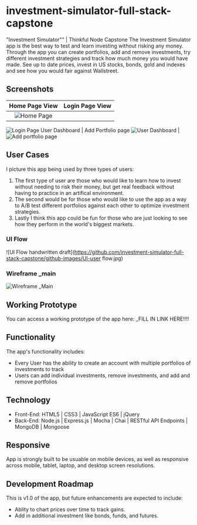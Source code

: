 # investment-simulator-full-stack-capstone
"Investment Simulator"" | Thinkful Node Capstone
The Investment Simulator app is the best way to test and learn investing without risking any money. Through the app you can create portfolios, add and remove investments, try different investment strategies and track how much money you would have made. See up to date prices, invest in US stocks, bonds, gold and indexes and see how you would fair against Wallstreet.
## Screenshots

Home Page View | Login Page View
:-------------------------:|:-------------------------:
![Home Page](https://github.com/calorab/investment-simulator-full-stack-capstone/blob/master/github-images/Investment%20Simulator%20Node%20Capstone%20-%20Homepage.png)  |
![Login Page](https://github.com/calorab/investment-simulator-full-stack-capstone/blob/master/github-images/Investment%20Simulator%20Node%20Capstone%20-%20Login%20Page.png)
User Dashboard | Add Portfolio page
![User Dashboard](https://github.com/calorab/investment-simulator-full-stack-capstone/blob/master/github-images/Investment%20Simulator%20Node%20Capstone%20-%20Dashboard.png) | ![Add portfolio page](https://github.com/calorab/investment-simulator-full-stack-capstone/blob/master/github-images/Investment%20Simulator%20Node%20Capstone%20-%20Add%20Portfolio%20Page.png)


## User Cases
I picture this app being used by three types of users:
1.  The first type of user are those who would like to learn how to invest without needing to risk their money, but get real feedback without having to practice in an artifical environment.
2.  The second would be for those who would like to use the app as a way to A/B test different portfolios against each other to optimize investment strategies.
3.  Lastly I think this app could be fun for those who are just looking to see how they perform in the world's biggest markets.

### UI Flow
![UI Flow handwritten draft](https://github.com/investment-simulator-full-stack-capstone/github-images/UI-user flow.jpg)

### Wireframe _main
![Wireframe _Main](https://github.com/investment-simulator-full-stack-capstone/github-images/UI-Wireframe.jpg)

## Working Prototype
You can access a working prototype of the app here: _FILL IN LINK HERE!!!!

## Functionality
The app's functionality includes:
* Every User has the ability to create an account with multiple portfolios of investments to track
* Users can add individual investments, remove investments, and add and remove portfolios


## Technology
* Front-End: HTML5 | CSS3 | JavaScript ES6 | jQuery
* Back-End: Node.js | Express.js | Mocha | Chai | RESTful API Endpoints | MongoDB | Mongoose



## Responsive
App is strongly built to be usuable on mobile devices, as well as responsive across mobile, tablet, laptop, and desktop screen resolutions.

## Development Roadmap
This is v1.0 of the app, but future enhancements are expected to include:
* Ablity to chart prices over time to track gains.
* Add in additional investment like bonds, funds, and futures.
